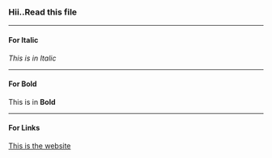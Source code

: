 ### Hii..Read this file
---
#### For Italic

*This is in Italic*

---
#### For Bold

This is in **Bold**

---
#### For Links

[This is the website](https://yush.dev)
